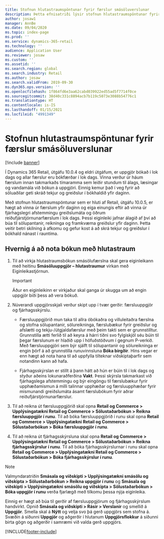 ```yaml
---
title: Stofnun hlutastraumspöntunar fyrir færslur smásöluverslunar
description: Þetta efnisatriði lýsir stofnun hlutastraumspöntunar fyrir færslur verslunar í Microsoft Dynamics 365 Commerce.
author: josaw1
manager: AnnBe
ms.date: 09/04/2020
ms.topic: index-page
ms.prod: ''
ms.service: dynamics-365-retail
ms.technology: ''
audience: Application User
ms.reviewer: josaw
ms.custom: ''
ms.assetid: ''
ms.search.region: global
ms.search.industry: Retail
ms.author: josaw
ms.search.validFrom: 2019-09-30
ms.dyn365.ops.version: ''
ms.openlocfilehash: 1f864fd6e3aa62cabd039922ed55ad5f7714f0ce
ms.sourcegitcommit: 38d40c331c8894acb7b119c5073e3088b54776c1
ms.translationtype: HT
ms.contentlocale: is-IS
ms.lasthandoff: 01/15/2021
ms.locfileid: "4991349"
---
```

# <a name="trickle-feed-based-order-creation-for-retail-store-transactions"></a>Stofnun hlutastraumspöntunar fyrir færslur smásöluverslunar

[!include [banner](includes/banner.md)]

Í Dynamics 365 Retail, útgáfu 10.0.4 og eldri útgáfum, er uppgjör bókað í lok dags og allar færslur eru bókfærðar í lok dags. Vinna verður úr háum færslum innan takmarkaðs tímaramma sem leiðir stundum til álags, læsingar og vandamála við bókun á uppgjöri. Einnig kemur það í veg fyrir að söluaðilar geti skráð tekjur og greiðslur í bókhaldið yfir daginn.

Með stofnun hlutastraumspöntunar sem er hluti af Retail, útgáfu 10.0.5, er hægt að vinna úr færslum yfir daginn og eiga einungis eftir að vinna úr fjárhagslegri afstemmingu greiðslumáta og öðrum reiðufjárstjórnunarfærslum í lok dags. Þessi eiginleiki jafnar álagið af því að búa til sölupantanir, reikninga og framkvæma greiðslur yfir daginn. Þetta veitir betri skilning á afkomu og gefur kost á að skrá tekjur og greiðslur í bókhald nánast í rauntíma. 


## <a name="how-to-use-trickle-feed-based-posting"></a>Hvernig á að nota bókun með hlutastraum
  
1. Til að virkja hlutastraumsbókun smásölufærslna skal gera eiginleikann með heitinu **Smásöluuppgjör – hlutastraumur** virkan með Eiginleikastjórnun.

    > [!IMPORTANT]
    > Áður en eiginleikinn er virkjaður skal ganga úr skugga um að engin uppgjör bíði þess að vera bókuð.

2. Núverandi uppgjörsskjali verður skipt upp í tvær gerðir: færsluuppgjör og fjárhagsskýrslu.

      - Færsluuppgjörið mun taka til allra óbókaðra og villuleitaðra færslna og stofna sölupantanir, sölureikninga, færslubækur fyrir greiðslur og afslætti og tekju-/útgjaldafærslur með þeim takti sem er grunnstilltur. Grunnstilla ætti ferlið til að keyra á hárri tíðni svo fylgiskjöl séu búin til þegar færslunum er hlaðið upp í höfuðstöðvum í gegnum P-verkið. Með færsluuppgjöri sem býr sjálft til sölupantanir og sölureikninga er engin þörf á að grunnstilla runuvinnsluna **Bóka birgðir**. Hins vegar er enn hægt að nota hana til að uppfylla tilteknar viðskiptaþarfir sem notandinn kann að hafa.  
      
     - Fjárhagsskýrslan er stillt á þann hátt að hún er búin til í lok dags og styður aðeins lokunaraðferðina **Vakt**. Þessi skýrsla takmarkast við fjárhagslega afstemmingu og býr eingöngu til færslubækur fyrir upphæðamismun á milli talinnar upphæðar og færsluupphæðar fyrir mismunandi greiðslumáta ásamt færslubókum fyrir aðrar reiðufjárstjórnunarfærslur.   

3. Til að reikna út færsluuppgjörið skal opna **Retail og Commerce > Upplýsingatækni Retail og Commerce > Sölustaðarbókun > Reikna færsluuppgjör í runu**. Til að bóka færsluuppgjörið í runu skal opna **Retail og Commerce > Upplýsingatækni Retail og Commerce > Sölustaðarbókun > Bóka færsluuppgjör í runu**.

4. Til að reikna út fjárhagsskýrsluna skal opna **Retail og Commerce > Upplýsingatækni Retail og Commerce > Sölustaðarbókun > Reikna fjárhagsskýrslur í runu**. Til að bóka fjárhagsskýrslurnar í runu skal opna **Retail og Commerce > Upplýsingatækni Retail og Commerce > Sölustaðarbókun > Bóka fjárhagsskýrslur í runu**.

> [!NOTE]
> Valmyndaratriðin **Smásala og viðskipti > Upplýsingatækni smásölu og viðskipta > Sölustaðarbókun > Reikna uppgjör í runu** og **Smásala og viðskipti > Upplýsingatækni smásölu og viðskipta > Sölustaðarbókun > Bóka uppgjör í runu** verða fjarlægð með tilkomu þessa nýja eiginleika.

Einnig er hægt að búa til gerðir af færsluuppgjörum og fjárhagsskýrslum handvirkt. Opnið **Smásala og viðskipti > Rásir > Verslanir** og smellið á **Uppgjör**. Smella skal á **Nýtt** og velja svo þá gerð uppgjörs sem stofna á. Svæðin á síðunni **Uppgjör** og aðgerðir í hlutanum **Uppgjörsflokkur** á síðunni birta gögn og aðgerðir í samræmi við valda gerð uppgjörs.


[!INCLUDE[footer-include](../includes/footer-banner.md)]